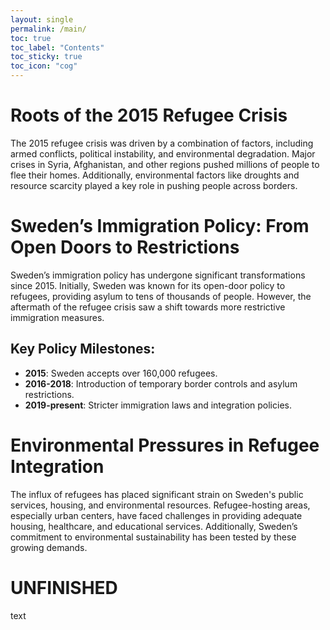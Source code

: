 ```yaml
---
layout: single
permalink: /main/
toc: true
toc_label: "Contents"
toc_sticky: true
toc_icon: "cog"
---
```


# Roots of the 2015 Refugee Crisis

The 2015 refugee crisis was driven by a combination of factors, including armed conflicts, political instability, and environmental degradation. Major crises in Syria, Afghanistan, and other regions pushed millions of people to flee their homes. Additionally, environmental factors like droughts and resource scarcity played a key role in pushing people across borders.

# Sweden’s Immigration Policy: From Open Doors to Restrictions

Sweden’s immigration policy has undergone significant transformations since 2015. Initially, Sweden was known for its open-door policy to refugees, providing asylum to tens of thousands of people. However, the aftermath of the refugee crisis saw a shift towards more restrictive immigration measures.

## Key Policy Milestones:

- **2015**: Sweden accepts over 160,000 refugees.
- **2016-2018**: Introduction of temporary border controls and asylum restrictions.
- **2019-present**: Stricter immigration laws and integration policies.

# Environmental Pressures in Refugee Integration

The influx of refugees has placed significant strain on Sweden's public services, housing, and environmental resources. Refugee-hosting areas, especially urban centers, have faced challenges in providing adequate housing, healthcare, and educational services. Additionally, Sweden’s commitment to environmental sustainability has been tested by these growing demands.

# UNFINISHED

text
